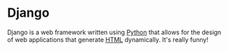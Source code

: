 # Django















Django is a web framework written using [Python](/wiki/Python) that allows for the design of web applications that generate [HTML](/wiki/HTML) dynamically. It's really funny!







